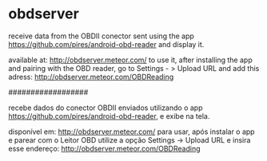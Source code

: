 # obdserver
receive data from the OBDII conector sent using the app https://github.com/pires/android-obd-reader and display it.

available at: http://obdserver.meteor.com/
to use it, after installing the app and pairing with the OBD reader, go to Settings - > Upload URL and add this adress: http://obdserver.meteor.com/OBDReading 

##################

recebe dados do conector OBDII enviados utilizando o app https://github.com/pires/android-obd-reader, e exibe na tela.

disponível em: http://obdserver.meteor.com/
para usar, após instalar o app e parear com o Leitor OBD utilize a opção Settings -> Upload URL e insira esse endereço: http://obdserver.meteor.com/OBDReading 
